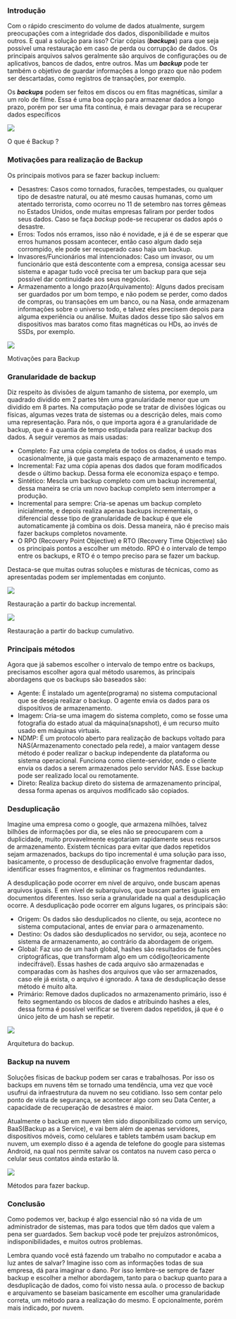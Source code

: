 ### Introdução

Com o rápido crescimento do volume de dados atualmente, surgem preocupações com a integridade dos dados, disponibilidade e muitos outros. E qual a solução para isso? Criar cópias (_**backups**_) para que seja possível uma restauração em caso de perda ou corrupção de dados. Os principais arquivos salvos geralmente são arquivos de configurações ou de aplicativos, bancos de dados, entre outros. Mas um _**backup**_ pode ter também o objetivo de guardar informações a longo prazo que não podem ser descartadas, como registros de transações, por exemplo.

Os _**backups**_ podem ser feitos em discos ou em fitas magnéticas, similar a um rolo de filme. Essa é uma boa opção para armazenar dados a longo prazo, porém por ser uma fita contínua, é mais devagar para se recuperar dados específicos

[![](https://img.uninove.br/static/0/0/0/0/0/0/0/2/6/7/7/267708/13244.jpg)](https://img.uninove.br/static/0/0/0/0/0/0/0/2/6/7/7/267708/13244.jpg)

O que é Backup ?

### Motivações para realização de Backup

Os principais motivos para se fazer backup incluem:

- Desastres: Casos como tornados, furacões, tempestades, ou qualquer tipo de desastre natural, ou até mesmo causas humanas, como um atentado terrorista, como ocorreu no 11 de setembro nas torres gêmeas no Estados Unidos, onde muitas empresas faliram por perder todos seus dados. Caso se faça _backup_ pode-se recuperar os dados após o desastre.
- Erros: Todos nós erramos, isso não é novidade, e já é de se esperar que erros humanos possam acontecer, então caso algum dado seja corrompido, ele pode ser recuperado caso haja um backup.
- Invasores/Funcionários mal intencionados: Caso um invasor, ou um funcionário que está descontente com a empresa, consiga acessar seu sistema e apagar tudo você precisa ter um backup para que seja possível dar continuidade aos seus negócios.
- Armazenamento a longo prazo(Arquivamento): Alguns dados precisam ser guardados por um bom tempo, e não podem se perder, como dados de compras, ou transações em um banco, ou na Nasa, onde armazenam informações sobre o universo todo, e talvez eles precisem depois para alguma experiência ou análise. Muitas dados desse tipo são salvos em dispositivos mas baratos como fitas magnéticas ou HDs, ao invés de SSDs, por exemplo.

[![](https://img.uninove.br/static/0/0/0/0/0/0/0/3/5/9/9/359998/28513.png)](https://img.uninove.br/static/0/0/0/0/0/0/0/3/5/9/9/359998/28513.png)

Motivações para Backup

### Granularidade de backup

Diz respeito às divisões de algum tamanho de sistema, por exemplo, um quadrado dividido em 2 partes têm uma granularidade menor que um dividido em 8 partes. Na computação pode se tratar de divisões lógicas ou físicas, algumas vezes trata de sistemas ou a descrição deles, mais como uma representação. Para nós, o que importa agora é a granularidade de backup, que é a quantia de tempo estipulada para realizar backup dos dados. A seguir veremos as mais usadas:

- Completo: Faz uma cópia completa de todos os dados, é usado mas ocasionalmente, já que gasta mais espaço de armazenamento e tempo.
- Incremental: Faz uma cópia apenas dos dados que foram modificados desde o último backup. Dessa forma ele economiza espaço e tempo.
- Sintético: Mescla um backup completo com um backup incremental, dessa maneira se cria um novo backup completo sem interromper a produção.
- Incremental para sempre: Cria-se apenas um backup completo inicialmente, e depois realiza apenas backups incrementais, o diferencial desse tipo de granularidade de backup é que ele automaticamente já combina os dois. Dessa maneira, não é preciso mais fazer backups completos novamente.
- O RPO (Recovery Point Objective) e RTO (Recovery Time Objective) são os principais pontos a escolher um método. RPO é o intervalo de tempo entre os backups, e RTO é o tempo preciso para se fazer um backup.

Destaca-se que muitas outras soluções e misturas de técnicas, como as apresentadas podem ser implementadas em conjunto.

[![](https://img.uninove.br/static/0/0/0/0/0/0/0/2/6/7/7/267712/13246.jpg)](https://img.uninove.br/static/0/0/0/0/0/0/0/2/6/7/7/267712/13246.jpg)

Restauração a partir do backup incremental.

[![](https://img.uninove.br/static/0/0/0/0/0/0/0/2/6/7/7/267713/13248.jpg)](https://img.uninove.br/static/0/0/0/0/0/0/0/2/6/7/7/267713/13248.jpg)

Restauração a partir do backup cumulativo.

### Principais métodos

Agora que já sabemos escolher o intervalo de tempo entre os backups, precisamos escolher agora qual método usaremos, às principais abordagens que os backups são baseados são:

- Agente: É instalado um agente(programa) no sistema computacional que se deseja realizar o backup. O agente envia os dados para os dispositivos de armazenamento.
- Imagem: Cria-se uma imagem do sistema completo, como se fosse uma fotografia do estado atual da máquina(snapshot), é um recurso muito usado em máquinas virtuais.
- NDMP: É um protocolo aberto para realização de backups voltado para NAS(Armazenamento conectado pela rede), a maior vantagem desse método é poder realizar o backup independente da plataforma ou sistema operacional. Funciona como cliente-servidor, onde o cliente envia os dados a serem armazenados pelo servidor NAS. Esse backup pode ser realizado local ou remotamente.
- Direto: Realiza backup direto do sistema de armazenamento principal, dessa forma apenas os arquivos modificado são copiados.

### Desduplicação

Imagine uma empresa como o google, que armazena milhões, talvez bilhões de informações por dia, se eles não se preocuparem com a duplicidade, muito provavelmente esgotariam rapidamente seus recursos de armazenamento. Existem técnicas para evitar que dados repetidos sejam armazenados, backups do tipo incremental é uma solução para isso, basicamente, o processo de desduplicação envolve fragmentar dados, identificar esses fragmentos, e eliminar os fragmentos redundantes.

A desduplicação pode ocorrer em nível de arquivo, onde buscam apenas arquivos iguais. E em nível de subarquivos, que buscam partes iguais em documentos diferentes. Isso seria a granularidade na qual a desduplicação ocorre. A desduplicação pode ocorrer em alguns lugares, os principais são:

- Origem: Os dados são desduplicados no cliente, ou seja, acontece no sistema computacional, antes de enviar para o armazenamento.
- Destino: Os dados são desduplicados no servidor, ou seja, acontece no sistema de armazenamento, ao contrário da abordagem de origem.
- Global: Faz uso de um hash global, hashes são resultados de funções criptográficas, que transformam algo em um código(teoricamente indecifrável). Essas hashes de cada arquivo são armazenadas e comparadas com às hashes dos arquivos que vão ser armazenados, caso ele já exista, o arquivo é ignorado. A taxa de desduplicação desse método é muito alta.
- Primário: Remove dados duplicados no armazenamento primário, isso é feito segmentando os blocos de dados e atribuindo hashes a eles, dessa forma é possível verificar se tiverem dados repetidos, já que é o único jeito de um hash se repetir.

[![](https://img.uninove.br/static/0/0/0/0/0/0/0/2/6/7/7/267720/13249.jpg)](https://img.uninove.br/static/0/0/0/0/0/0/0/2/6/7/7/267720/13249.jpg)

Arquitetura do backup.

### Backup na nuvem

Soluções físicas de backup podem ser caras e trabalhosas. Por isso os backups em nuvens têm se tornado uma tendência, uma vez que você usufrui da infraestrutura da nuvem no seu cotidiano. Isso sem contar pelo ponto de vista de segurança, se acontecer algo com seu Data Center, a capacidade de recuperação de desastres é maior.

Atualmente o backup em nuvem têm sido disponibilizado como um serviço, BaaS(Backup as a Service), e vai bem além de apenas servidores, dispositivos móveis, como celulares e tablets também usam backup em nuvem, um exemplo disso é a agenda de telefone do google para sistemas Android, na qual nos permite salvar os contatos na nuvem caso perca o celular seus contatos ainda estarão lá.

[![](https://img.uninove.br/static/0/0/0/0/0/0/0/2/6/8/5/268581/13253.jpg)](https://img.uninove.br/static/0/0/0/0/0/0/0/2/6/8/5/268581/13253.jpg)

Métodos para fazer backup.

### Conclusão

Como podemos ver, backup é algo essencial não só na vida de um administrador de sistemas, mas para todos que têm dados que valem a pena ser guardados. Sem backup você pode ter prejuízos astronômicos, indisponibilidades, e muitos outros problemas.

Lembra quando você está fazendo um trabalho no computador e acaba a luz antes de salvar? Imagine isso com as informações todas de sua empresa, dá para imaginar o dano. Por isso lembre-se sempre de fazer backup e escolher a melhor abordagem, tanto para o backup quanto para a desduplicação de dados, como foi visto nessa aula. o processo de backup e arquivamento se baseiam basicamente em escolher uma granularidade correta, um método para a realização do mesmo. E opcionalmente, porém mais indicado, por nuvem.